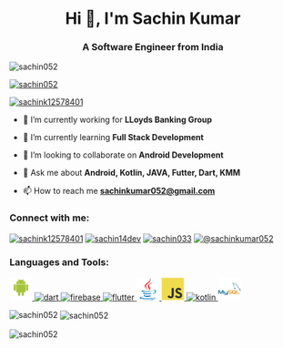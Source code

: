 <h1 align="center">Hi 👋, I'm Sachin Kumar</h1>
<h3 align="center">A Software Engineer from India</h3>

<p align="left"> <img src="https://komarev.com/ghpvc/?username=sachin052&label=Profile%20views&color=0e75b6&style=flat" alt="sachin052" /> </p>

<p align="left"> <a href="https://github.com/ryo-ma/github-profile-trophy"><img src="https://github-profile-trophy.vercel.app/?username=sachin052" alt="sachin052" /></a> </p>

<p align="left"> <a href="https://twitter.com/sachink12578401" target="blank"><img src="https://img.shields.io/twitter/follow/sachink12578401?logo=twitter&style=for-the-badge" alt="sachink12578401" /></a> </p>

- 🔭 I’m currently working for **LLoyds Banking Group**

- 🌱 I’m currently learning **Full Stack Development**

- 👯 I’m looking to collaborate on **Android Development**

- 💬 Ask me about **Android, Kotlin, JAVA, Futter, Dart, KMM**

- 📫 How to reach me **sachinkumar052@gmail.com**

<h3 align="left">Connect with me:</h3>
<p align="left">
<a href="https://twitter.com/sachink12578401" target="blank"><img align="center" src="https://raw.githubusercontent.com/rahuldkjain/github-profile-readme-generator/master/src/images/icons/Social/twitter.svg" alt="sachink12578401" height="30" width="40" /></a>
<a href="https://linkedin.com/in/sachin14dev" target="blank"><img align="center" src="https://raw.githubusercontent.com/rahuldkjain/github-profile-readme-generator/master/src/images/icons/Social/linked-in-alt.svg" alt="sachin14dev" height="30" width="40" /></a>
<a href="https://fb.com/sachin033" target="blank"><img align="center" src="https://raw.githubusercontent.com/rahuldkjain/github-profile-readme-generator/master/src/images/icons/Social/facebook.svg" alt="sachin033" height="30" width="40" /></a>
<a href="https://www.hackerrank.com/@sachinkumar052" target="blank"><img align="center" src="https://raw.githubusercontent.com/rahuldkjain/github-profile-readme-generator/master/src/images/icons/Social/hackerrank.svg" alt="@sachinkumar052" height="30" width="40" /></a>
</p>


<h3 align="left">Languages and Tools:</h3>
<p align="left"> <a href="https://developer.android.com" target="_blank" rel="noreferrer"> <img src="https://raw.githubusercontent.com/devicons/devicon/master/icons/android/android-original-wordmark.svg" alt="android" width="40" height="40"/> </a> <a href="https://dart.dev" target="_blank" rel="noreferrer"> <img src="https://www.vectorlogo.zone/logos/dartlang/dartlang-icon.svg" alt="dart" width="40" height="40"/> </a> <a href="https://firebase.google.com/" target="_blank" rel="noreferrer"> <img src="https://www.vectorlogo.zone/logos/firebase/firebase-icon.svg" alt="firebase" width="40" height="40"/> </a> <a href="https://flutter.dev" target="_blank" rel="noreferrer"> <img src="https://www.vectorlogo.zone/logos/flutterio/flutterio-icon.svg" alt="flutter" width="40" height="40"/> </a> <a href="https://www.java.com" target="_blank" rel="noreferrer"> <img src="https://raw.githubusercontent.com/devicons/devicon/master/icons/java/java-original.svg" alt="java" width="40" height="40"/> </a> <a href="https://developer.mozilla.org/en-US/docs/Web/JavaScript" target="_blank" rel="noreferrer"> <img src="https://raw.githubusercontent.com/devicons/devicon/master/icons/javascript/javascript-original.svg" alt="javascript" width="40" height="40"/> </a> <a href="https://kotlinlang.org" target="_blank" rel="noreferrer"> <img src="https://www.vectorlogo.zone/logos/kotlinlang/kotlinlang-icon.svg" alt="kotlin" width="40" height="40"/> </a> <a href="https://www.mysql.com/" target="_blank" rel="noreferrer"> <img src="https://raw.githubusercontent.com/devicons/devicon/master/icons/mysql/mysql-original-wordmark.svg" alt="mysql" width="40" height="40"/> </a> </p>

<p><img align="left" src="https://github-readme-stats.vercel.app/api/top-langs?username=sachin052&show_icons=true&locale=en&layout=compact" alt="sachin052" /></p>

<p>&nbsp;<img align="center" src="https://github-readme-stats.vercel.app/api?username=sachin052&show_icons=true&locale=en" alt="sachin052" /></p>

<p><img align="center" src="https://github-readme-streak-stats.herokuapp.com/?user=sachin052&" alt="sachin052" /></p>
